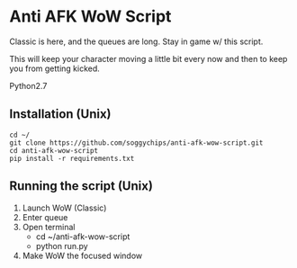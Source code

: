# Anti AFK WoW Script

Classic is here, and the queues are long. Stay in game w/ this script.

This will keep your character moving a little bit every now and then to keep you from getting kicked.

Python2.7

## Installation (Unix)

```
cd ~/
git clone https://github.com/soggychips/anti-afk-wow-script.git
cd anti-afk-wow-script
pip install -r requirements.txt
```

## Running the script (Unix)

1. Launch WoW (Classic)
2. Enter queue
3. Open terminal
   - cd ~/anti-afk-wow-script
   - python run.py
4. Make WoW the focused window
